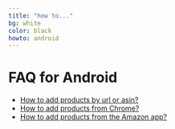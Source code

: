 ```yaml
---
title: "how to..."
bg: white
color: black
howto: android
---
```


# FAQ for Android

- [How to add products by url or asin?](./faq-android#clipboard)
- [How to add products from Chrome?](./faq-android#chrome)
- [How to add products from the Amazon app?](./faq-android#amazonapp)
